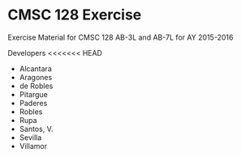 # CMSC 128 Exercise

Exercise Material for CMSC 128 AB-3L and AB-7L for AY 2015-2016

Developers
<<<<<<< HEAD
* Alcantara
* Aragones
* de Robles
* Pitargue
* Paderes
* Robles
* Rupa
* Santos, V.
* Sevilla
* Villamor
